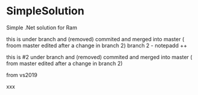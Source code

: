 # SimpleSolution
Simple .Net solution for Ram

 
 
this is under branch and (removed) commited and merged into master ( froom master edited after a change in branch 2) 
 branch 2 - notepadd ++ 
 
this is #2 under branch and (removed) commited and merged into master ( from master edited after a change in branch 2) 
 
from vs2019 

xxx